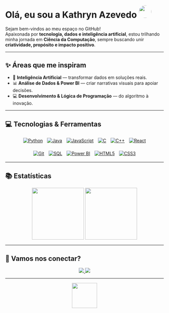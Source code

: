 # Olá, eu sou a **Kathryn Azevedo** <img src="https://i.pinimg.com/736x/a8/77/30/a87730862a7b9a17b098904d5ca7d65f.jpg" width="40" style="border-radius:50%"/>

Sejam bem-vindos ao meu espaço no GitHub!  
Apaixonada por **tecnologia, dados e inteligência artificial**, estou trilhando minha jornada em **Ciência da Computação**, sempre buscando unir **criatividade, propósito e impacto positivo**.  

---

## ✨ Áreas que me inspiram

- 🤖 **Inteligência Artificial** — transformar dados em soluções reais.  
- 📊 **Análise de Dados & Power BI** — criar narrativas visuais para apoiar decisões.  
- 💻 **Desenvolvimento & Lógica de Programação** — do algoritmo à inovação.  

---

## 💻 Tecnologias & Ferramentas

<div align="center">
   <a href="https://www.python.org" target="_blank"><img src="https://img.shields.io/badge/Python-3776AB?style=for-the-badge&logo=python&logoColor=white" alt="Python" style="margin: 5px;"></a>
  <a href="https://www.java.com" target="_blank"><img src="https://img.shields.io/badge/Java-007396?style=for-the-badge&logo=java&logoColor=white" alt="Java" style="margin: 5px;"></a>
  <a href="https://developer.mozilla.org/en-US/docs/Web/JavaScript" target="_blank"><img src="https://img.shields.io/badge/JavaScript-F7DF1E?style=for-the-badge&logo=javascript&logoColor=black" alt="JavaScript" style="margin: 5px;"></a>
  <a href="https://devdocs.io/c/" target="_blank"><img src="https://img.shields.io/badge/C-00599C?style=for-the-badge&logo=c&logoColor=white" alt="C" style="margin: 5px;"></a>
  <a href="https://devdocs.io/cpp/" target="_blank"><img src="https://img.shields.io/badge/C++-00599C?style=for-the-badge&logo=c%2B%2B&logoColor=white" alt="C++" style="margin: 5px;"></a>
  <a href="https://react.dev/" target="_blank"><img src="https://img.shields.io/badge/React-61DAFB?style=for-the-badge&logo=react&logoColor=black" alt="React" style="margin: 5px;"></a>
  
  <a href="https://git-scm.com/" target="_blank"><img src="https://img.shields.io/badge/Git-F05032?style=for-the-badge&logo=git&logoColor=white" alt="Git" style="margin: 5px;"></a>
  <a href="https://www.w3schools.com/sql/" target="_blank"><img src="https://img.shields.io/badge/SQL-4479A5?style=for-the-badge&logo=postgresql&logoColor=white" alt="SQL" style="margin: 5px;"></a>
  <a href="https://powerbi.microsoft.com/" target="_blank"><img src="https://img.shields.io/badge/Power_BI-F2C811?style=for-the-badge&logo=Power-BI&logoColor=black" alt="Power BI" style="margin: 5px;"></a>
  <a href="https://developer.mozilla.org/en-US/docs/Web/HTML" target="_blank"><img src="https://img.shields.io/badge/HTML5-E34F26?style=for-the-badge&logo=html5&logoColor=white" alt="HTML5" style="margin: 5px;"></a>
  <a href="https://developer.mozilla.org/en-US/docs/Web/CSS" target="_blank"><img src="https://img.shields.io/badge/CSS3-1572B6?style=for-the-badge&logo=css3&logoColor=white" alt="CSS3" style="margin: 5px;"></a>
</div>

---


## 📚 Estatísticas

<p align="center">
  <img src="https://github-readme-stats.vercel.app/api?username=kathrynazevedo&show_icons=true&theme=radical&title_color=ffb6c1&icon_color=ffb6c1" height="165"/>
  <img src="https://github-readme-stats.vercel.app/api/top-langs/?username=kathrynazevedo&layout=compact&theme=radical&title_color=ffb6c1" height="165"/>
</p>

---

## 💌 Vamos nos conectar?  

<p align="center">
  <a href="https://linkedin.com/in/kathrynazevedo/" target="_blank">
    <img src="https://img.shields.io/badge/LinkedIn-000000?style=for-the-badge&logo=linkedin&logoColor=0A66C2"/>
  </a>
  <a href="mailto:kathryn.azevedo8@gmail.com">
    <img src="https://img.shields.io/badge/Email-000000?style=for-the-badge&logo=gmail&logoColor=D14836"/>
  </a>
</p>

---
<p align="center">
   <img src="https://i.pinimg.com/originals/1c/ef/ba/1cefbaa0d7894e8bb08f9ecc94752d96.gif" width="80"/>  
</p>
 